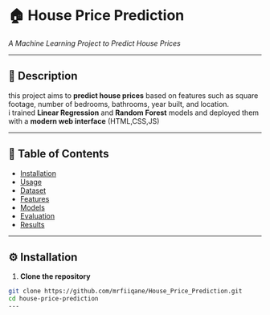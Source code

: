 # 🏠 House Price Prediction  
*A Machine Learning Project to Predict House Prices*  

---

## 📖 Description  
this project aims to **predict house prices** based on features such as square footage, number of bedrooms, bathrooms, year built, and location.  
i trained **Linear Regression** and **Random Forest** models and deployed them with a **modern web interface** (HTML,CSS,JS)

---

## 📂 Table of Contents  
- [Installation](#installation)  
- [Usage](#usage)  
- [Dataset](#dataset)  
- [Features](#features)  
- [Models](#models)  
- [Evaluation](#evaluation)  
- [Results](#results)  

---

## ⚙️ Installation  

1. **Clone the repository**  

```bash
git clone https://github.com/mrfiiqane/House_Price_Prediction.git
cd house-price-prediction
---

